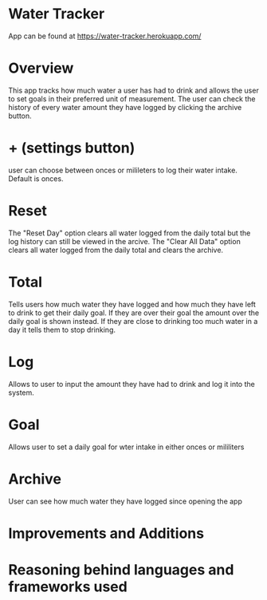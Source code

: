 # Water Tracker

App can be found at https://water-tracker.herokuapp.com/

# Overview

This app tracks how much water a user has had to drink and allows the user to set goals in their preferred unit of measurement. The user can check the history of every water amount they have logged by clicking the archive button.  


# + (settings button)
user can choose between onces or milileters to log their water intake. Default is onces.

# Reset
The "Reset Day" option clears all water logged from the daily total but the log history can still be viewed in the arcive.
The "Clear All Data" option clears all water logged from the daily total and clears the archive.

# Total
Tells users how much water they have logged and how much they have left to drink to get their daily goal. If they are over their goal the amount over the daily goal is shown instead. If they are close to drinking too much water in a day it tells them to stop drinking. 

# Log
Allows to user to input the amount they have had to drink and log it into the system.

# Goal
Allows user to set a daily goal for wter intake in either onces or mililiters

# Archive
User can see how much water they have logged since opening the app

# Improvements and Additions
# Reasoning behind languages and frameworks used
